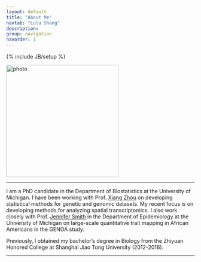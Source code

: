 ```yaml
---
layout: default
title: "About Me"
navtab: "Lulu Shang"
description: 
group: navigation
navorder: 1
---
```

{% include JB/setup %}

<style>
    img.photo{
          object-fit: cover;
          border-radius: 50%;
          object-position: 10% 10%; 
          width:150px;
          height:150px;
    }
</style>

<link rel="stylesheet" href="https://cdn.jsdelivr.net/gh/jpswalsh/academicons@1/css/academicons.min.css">

<img src="/assets/themes/lab/images/logo/profile.jpeg" alt="photo" width="300" class="center">


<br clear="left"/>
<hr/>

I am a PhD candidate in the Department of Biostatistics at the University of Michigan. I have been working with Prof. [Xiang Zhou](http://xzlab.org) on developing statistical methods for genetic and genomic datasets. My recent focus is on developing methods for analyzing spatial transcriptomics. I also work closely with Prof. [Jennifer Smith](https://sph.umich.edu/faculty-profiles/smith-jennifer.html) in the Department of Epidemiology at the University of Michigan on large-scale quantitative trait mapping in African Americans in the GENOA study.

Previously, I obtained my bachelor’s degree in Biology from the Zhiyuan Honored College at Shanghai Jiao Tong University (2012-2016). 

<hr/>




